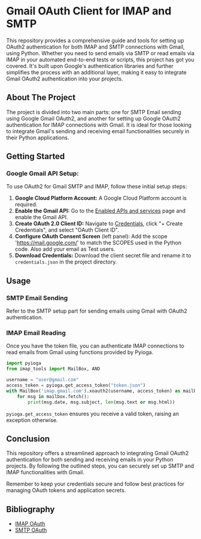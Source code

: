 # Gmail OAuth Client for IMAP and SMTP

This repository provides a comprehensive guide and tools for setting up OAuth2 authentication for both IMAP and SMTP connections with Gmail, using Python. Whether you need to send emails via SMTP or read emails via IMAP in your automated end-to-end tests or scripts, this project has got you covered. It's built upon Google's authentication libraries and further simplifies the process with an additional layer, making it easy to integrate Gmail OAuth2 authentication into your projects.

## About The Project

The project is divided into two main parts: one for SMTP Email sending using Google Gmail OAuth2, and another for setting up Google OAuth2 authentication for IMAP connections with Gmail. It is ideal for those looking to integrate Gmail's sending and receiving email functionalities securely in their Python applications.

## Getting Started

### Google Gmail API Setup:

To use OAuth2 for Gmail SMTP and IMAP, follow these initial setup steps:

1. **Google Cloud Platform Account:** A Google Cloud Platform account is required.
2. **Enable the Gmail API:** Go to the [Enabled APIs and services](https://console.cloud.google.com/apis/dashboard) page and enable the Gmail API.
3. **Create OAuth 2.0 Client ID:** Navigate to [Credentials](https://console.cloud.google.com/apis/credentials), click "+ Create Credentials", and select "OAuth Client ID".
4. **Configure OAuth Consent Screen** (left panel): Add the scope 'https://mail.google.com/' to match the SCOPES used in the Python code. Also add your email as Test users.
5. **Download Credentials:** Download the client secret file and rename it to `credentials.json` in the project directory.


## Usage

### SMTP Email Sending

Refer to the SMTP setup part for sending emails using Gmail with OAuth2 authentication.

### IMAP Email Reading

Once you have the token file, you can authenticate IMAP connections to read emails from Gmail using functions provided by Pyioga.

```python
import pyioga
from imap_tools import MailBox, AND

username = "user@gmail.com"
access_token = pyioga.get_access_token("token.json")
with MailBox('imap.gmail.com').xoauth2(username, access_token) as mailbox:
    for msg in mailbox.fetch():
        print(msg.date, msg.subject, len(msg.text or msg.html))
```

`pyioga.get_access_token` ensures you receive a valid token, raising an exception otherwise.

## Conclusion

This repository offers a streamlined approach to integrating Gmail OAuth2 authentication for both sending and receiving emails in your Python projects. By following the outlined steps, you can securely set up SMTP and IMAP functionalities with Gmail.

Remember to keep your credentials secure and follow best practices for managing OAuth tokens and application secrets.

## Bibliography
- [IMAP OAuth](https://github.com/mbroton/pyioga/blob/main/README.md)
- [SMTP OAuth](https://github.com/zamyen/smtp_oauth_python_gmail/blob/main/main.py)
